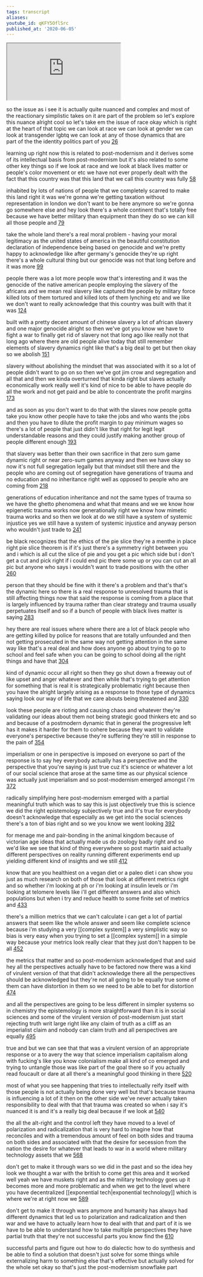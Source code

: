 ```yaml
---
tags: transcript
aliases:
youtube_id: qKFY5OflSrc
published_at: '2020-06-05'
---
```


<div class="yt-container"><iframe src="https://www.youtube.com/embed/qKFY5OflSrc"></iframe></div>

so the issue as i see it is actually quite nuanced and complex and most of the reactionary simplistic takes on it are part of the problem so let's explore this nuance alright cool so let's take em the issue of race okay which is right at the heart of that topic we can look at race we can look at gender we can look at transgender lgbtq we can look at any of those dynamics that are part of the the identity politics part of you [26](https://www.youtube.com/watch?v=qKFY5OflSrc&t=26.609s)

learning up right now this is related to post-modernism and it derives some of its intellectual basis from post-modernism but it's also related to some other key things so if we look at race and we look at black lives matter or people's color movement or etc we have not ever properly dealt with the fact that this country was that this land that we call this country was fully [58](https://www.youtube.com/watch?v=qKFY5OflSrc&t=58.05s)

inhabited by lots of nations of people that we completely scarred to make this land right it was we're gonna we're getting taxation without representation in london we don't want to be here anymore so we're gonna go somewhere else and hey look there's a whole continent that's totally free because we have better military than equipment than they do so we can kill all those people and [79](https://www.youtube.com/watch?v=qKFY5OflSrc&t=79.32s)

take the whole land there's a real moral  problem - having your moral legitimacy as the united states of america in the beautiful constitution declaration of independence being based on genocide and we're pretty happy to acknowledge like after germany's genocide they're up right there's a whole cultural thing but our genocide was not that long before and it was more [99](https://www.youtube.com/watch?v=qKFY5OflSrc&t=99.869s)

people there was a lot more people wow that's interesting and it was the genocide of the native american people employing the slavery of the africans and we mean real slavery like captured the people by military force killed lots of them tortured and killed lots of them lynching etc and we like we don't want to really acknowledge that this country was built with that it was [124](https://www.youtube.com/watch?v=qKFY5OflSrc&t=124.59s)

built with a pretty decent amount of chinese slavery a lot of african slavery and one major genocide alright so then we've got you know we have to fight a war to finally get rid of slavery not that long ago like really not that long ago where there are old people alive today that still remember elements of slavery dynamics right like that's a big deal to get but then okay so we abolish [151](https://www.youtube.com/watch?v=qKFY5OflSrc&t=151.76s)

slavery without abolishing the mindset that was associated with it so a lot of people didn't want to go on so then we've got jim crow and segregation and all that and then we kinda overturned that kinda right but slaves actually economically work really well it's kind of nice to be able to have people do all the work and not get paid and be able to concentrate the profit margins [173](https://www.youtube.com/watch?v=qKFY5OflSrc&t=173.9s)

and as soon as you don't want to do that with the slaves now people gotta take you know other people have to take the  jobs and who wants the jobs and then you have to dilute the profit margin to pay minimum wages so there's a lot of people that just didn't like that right for legit legit understandable reasons and they could justify making another group of people different enough [193](https://www.youtube.com/watch?v=qKFY5OflSrc&t=193.25s)

that slavery was better than their own sacrifice in that zero sum game dynamic right or near zero-sum games anyway and then we have okay so now it's not full segregation legally but that mindset still there and the people who are coming out of segregation have generations of trauma and no education and no inheritance right well as opposed to people who are coming from [218](https://www.youtube.com/watch?v=qKFY5OflSrc&t=218.93s)

generations of education inheritance and not the same types of trauma so we have the ghetto phenomena and what that means and we we know how epigenetic trauma works now generationally right we know how mimetic trauma works and so then we look at do we still have a system of systemic injustice yes we still have a system of systemic injustice and anyway person who wouldn't just trade to [241](https://www.youtube.com/watch?v=qKFY5OflSrc&t=241.1s)

be black recognizes that the ethics of the pie slice they're a menthe in place right pie slice theorem is if it's just there's a symmetry right between you and i which is all cut the slice of pie and you get a pic which side but i don't get a cut and pick right if i could end pic there some up or you can cut an all pic but anyone who says i wouldn't want to trade positions with the other [260](https://www.youtube.com/watch?v=qKFY5OflSrc&t=260.96s)

person that they should be fine with it there's a problem and that's that's the dynamic here so there is a real response to unresolved trauma that is still affecting things now that said the response is coming from a place that is largely influenced by trauma rather than clear strategy and trauma usually perpetuates itself and so if a bunch of people with black lives matter is saying [283](https://www.youtube.com/watch?v=qKFY5OflSrc&t=283.38s)

hey there are real issues where where there are a lot of black people who are getting killed by police for reasons that are totally unfounded and then not getting prosecuted in the same way not getting attention in the same way like that's a real deal and how does anyone go about trying to go to school and feel safe when you can be going to school doing all the right things and have that [304](https://www.youtube.com/watch?v=qKFY5OflSrc&t=304.59s)

kind of dynamic occur all right so then they go shut down a freeway out of like upset and anger whatever and then while that's trying to get attention for something that is real it is strategically problematic right because then you have the alright largely arising as a response to those type of dynamics saying look our way of life that we care abouts being threatened and [330](https://www.youtube.com/watch?v=qKFY5OflSrc&t=330.539s)

look these people are rioting and causing chaos and whatever they're validating our ideas about them not being strategic good thinkers etc and so and because of a postmodern dynamic that in general the progressive left has it makes it harder for them to cohere because they want to validate everyone's perspective because they're suffering they're still in response to the pain of [354](https://www.youtube.com/watch?v=qKFY5OflSrc&t=354.12s)

imperialism or one in perspective is imposed on everyone so part of the response is to say hey everybody actually has a perspective and the perspective that you're saying is just true cuz it's science or whatever a lot of our social science that arose at the same time as our physical science was actually just imperialism and so post-modernism emerged amongst i'm [372](https://www.youtube.com/watch?v=qKFY5OflSrc&t=372.27s)

radically simplifying here post-modernism emerged with a partial meaningful truth which was to say this is just objectively true this is science we did the right epistemology subjectively true and it's true for everybody doesn't acknowledge that especially as we get into the social sciences there's a ton of bias right and so we you know we went looking [392](https://www.youtube.com/watch?v=qKFY5OflSrc&t=392.55s)

for menage me and pair-bonding in the animal kingdom because of victorian age ideas that actually made us do zoology badly right and so we'd like we see that kind of thing everywhere so post martin said actually different perspectives on reality running different experiments end up yielding different kind of insights and we still [412](https://www.youtube.com/watch?v=qKFY5OflSrc&t=412.38s)

know that are you healthiest on a vegan diet or a paleo diet i can show you just as much research on both of those that look at different metrics right and so whether i'm looking at ph or i'm looking at insulin levels or i'm looking at telomere levels like i'll get different answers and also which populations but when i try and reduce health to some finite set of metrics and [433](https://www.youtube.com/watch?v=qKFY5OflSrc&t=433.59s)

there's a million metrics that we can't calculate i can get a lot of partial answers that seem like the whole answer and seem like complete science because i'm studying a very [[complex system]] a very simplistic way so bias is very easy when you trying to set a [[complex system]] in a simple way because your metrics look really clear that they just don't happen to be all [452](https://www.youtube.com/watch?v=qKFY5OflSrc&t=452.04s)

the metrics that matter and so post-modernism acknowledged that and said hey all the perspectives actually have to be factored now there was a kind of virulent version of that that didn't acknowledge there all the perspectives should be acknowledged but they're not all going to be equally true some of them can have distortion in them so we need to be able to bet for distortion [474](https://www.youtube.com/watch?v=qKFY5OflSrc&t=474.0s)

and all the perspectives are going to be less different in simpler systems so in chemistry the epistemology is more straightforward than it is in social sciences and some of the virulent version of post-modernism just start rejecting truth writ large right like any claim of truth as a cliff as an imperialist claim and nobody can claim truth and all perspectives are equally [495](https://www.youtube.com/watch?v=qKFY5OflSrc&t=495.78s)

true and but we can see that that was a virulent version of an appropriate response or a to avery the way that science imperialism capitalism along with fucking's like you know colonialism make all kind of co emerged and trying to untangle those was like part of the goal there so if you actually read foucault or dare at all there's a meaningful good thinking in there [520](https://www.youtube.com/watch?v=qKFY5OflSrc&t=520.53s)

most of what you see happening that tries to intellectually reify itself with those people is not actually being done very well but that's because trauma is influencing a lot of it then on the other side we've never actually taken responsibility to deal with that that trauma was created so when i say it's nuanced it is and it's a really big deal because if we look at [540](https://www.youtube.com/watch?v=qKFY5OflSrc&t=540.96s)

the all the alt-right and the control left they have moved to a level of polarization and radicalization that is very hard to imagine how that reconciles and with a tremendous amount of feel on both sides and trauma on both sides and associated with that the desire for secession from the nation the desire for whatever that leads to war in a world where military technology assets that we [568](https://www.youtube.com/watch?v=qKFY5OflSrc&t=568.35s)

don't get to make it through wars so we did in the past and so the idea hey look we thought a war with the british to come get this area and it worked well yeah we have muskets right and as the military technology goes up it becomes more and more problematic and when we get to the level where you have decentralized [[exponential tech|exponential technology]] which is where we're at right now we [589](https://www.youtube.com/watch?v=qKFY5OflSrc&t=589.04s)

don't get to make it through wars anymore and humanity has always had different dynamics that led us to polarization and radicalization and then war and we have to actually learn how to  deal with that and part of it is we have to be able to understand how to take multiple perspectives they have partial truth that they're not successful parts you know find the [610](https://www.youtube.com/watch?v=qKFY5OflSrc&t=610.94s)

successful parts and figure out how to do dialectic how to do synthesis and be able to find a solution that doesn't just solve for some things while externalizing harm to something else that's effective but actually solved for the whole set okay so that's just the post-modernism snowflake part